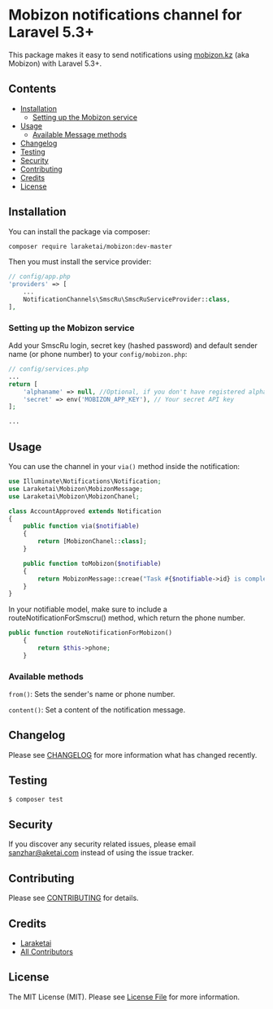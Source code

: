 # Mobizon notifications channel for Laravel 5.3+


This package makes it easy to send notifications using [mobizon.kz](//mobizon.kz) (aka Mobizon) with Laravel 5.3+.

## Contents

- [Installation](#installation)
    - [Setting up the Mobizon service](#setting-up-the-Mobizon-service)
- [Usage](#usage)
    - [Available Message methods](#available-message-methods)
- [Changelog](#changelog)
- [Testing](#testing)
- [Security](#security)
- [Contributing](#contributing)
- [Credits](#credits)
- [License](#license)


## Installation

You can install the package via composer:

```bash
composer require laraketai/mobizon:dev-master
```

Then you must install the service provider:
```php
// config/app.php
'providers' => [
    ...
    NotificationChannels\SmscRu\SmscRuServiceProvider::class,
],
```

### Setting up the Mobizon service

Add your SmscRu login, secret key (hashed password) and default sender name (or phone number) to your `config/mobizon.php`:

```php
// config/services.php
...
return [
    'alphaname' => null, //Optional, if you don't have registered alphaname, just skip this param and your message will be sent with our free common alphaname.
    'secret' => env('MOBIZON_APP_KEY'), // Your secret API key
];

...
```

## Usage

You can use the channel in your `via()` method inside the notification:

```php
use Illuminate\Notifications\Notification;
use Laraketai\Mobizon\MobizonMessage;
use Laraketai\Mobizon\MobizonChanel;

class AccountApproved extends Notification
{
    public function via($notifiable)
    {
        return [MobizonChanel::class];
    }

    public function toMobizon($notifiable)
    {
        return MobizonMessage::creae("Task #{$notifiable->id} is complete!");
    }
}
```

In your notifiable model, make sure to include a routeNotificationForSmscru() method, which return the phone number.

```php
public function routeNotificationForMobizon()
    {
        return $this->phone;
    }
```

### Available methods

`from()`: Sets the sender's name or phone number.

`content()`: Set a content of the notification message.


## Changelog

Please see [CHANGELOG](CHANGELOG.md) for more information what has changed recently.

## Testing

``` bash
$ composer test
```

## Security

If you discover any security related issues, please email sanzhar@aketai.com instead of using the issue tracker.

## Contributing

Please see [CONTRIBUTING](CONTRIBUTING.md) for details.

## Credits

- [Laraketai](https://github.com/laraketai)
- [All Contributors](../../contributors)

## License

The MIT License (MIT). Please see [License File](LICENSE.md) for more information.
